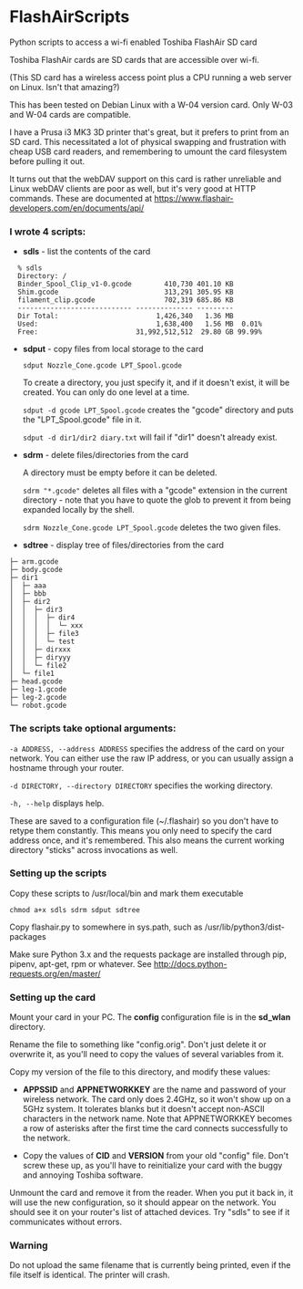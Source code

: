 # FlashAirScripts
Python scripts to access a wi-fi enabled Toshiba FlashAir SD card

Toshiba FlashAir cards are SD cards that are accessible over wi-fi.

(This SD card has a wireless access point plus a CPU running a web server on
Linux. Isn't that amazing?)

This has been tested on Debian Linux with a W-04 version card. Only W-03 and
W-04 cards are compatible.

I have a Prusa i3 MK3 3D printer that's great, but it prefers to print from an
SD card. This necessitated a lot of physical swapping and frustration with
cheap USB card readers, and remembering to umount the card filesystem before
pulling it out.

It turns out that the webDAV support on this card is rather unreliable and
Linux webDAV clients are poor as well, but it's very good at HTTP
commands. These are documented at
https://www.flashair-developers.com/en/documents/api/

### I wrote 4 scripts:

* **sdls**  - list the contents of the card

```
  % sdls
  Directory: /
  Binder_Spool_Clip_v1-0.gcode        410,730 401.10 KB
  Shim.gcode                          313,291 305.95 KB
  filament_clip.gcode                 702,319 685.86 KB
  ---------------------------- -------------- ---------
  Dir Total:                        1,426,340   1.36 MB
  Used:                             1,638,400   1.56 MB  0.01%
  Free:                        31,992,512,512  29.80 GB 99.99%
```

* **sdput** - copy files from local storage to the card

  `sdput Nozzle_Cone.gcode LPT_Spool.gcode`

  To create a directory, you just specify it, and if it doesn't exist, it will
  be created. You can only do one level at a time.

  `sdput -d gcode LPT_Spool.gcode` creates the "gcode" directory and puts the
  "LPT_Spool.gcode" file in it.

  `sdput -d dir1/dir2 diary.txt` will fail if "dir1" doesn't already exist.

* **sdrm** - delete files/directories from the card

  A directory must be empty before it can be deleted.

  `sdrm "*.gcode"` deletes all files with a "gcode" extension in the current
  directory - note that you have to quote the glob to prevent it from being
  expanded locally by the shell.

  `sdrm Nozzle_Cone.gcode LPT_Spool.gcode` deletes the two given files.

* **sdtree** - display tree of files/directories from the card

```
├─ arm.gcode
├─ body.gcode
├─ dir1
│  ├─ aaa
│  ├─ bbb
│  ├─ dir2
│  │  ├─ dir3
│  │  │  ├─ dir4
│  │  │  │  └─ xxx
│  │  │  ├─ file3
│  │  │  └─ test
│  │  ├─ dirxxx
│  │  ├─ diryyy
│  │  └─ file2
│  └─ file1
├─ head.gcode
├─ leg-1.gcode
├─ leg-2.gcode
└─ robot.gcode
```

### The scripts take optional arguments:

`-a ADDRESS, --address ADDRESS` specifies the address of the card on your
network. You can either use the raw IP address, or you can usually assign a
hostname through your router.

`-d DIRECTORY, --directory DIRECTORY` specifies the working directory.

`-h, --help` displays help.

These are saved to a configuration file (~/.flashair) so you don't have to
retype them constantly. This means you only need to specify the card address
once, and it's remembered. This also means the current working directory
"sticks" across invocations as well.

### Setting up the scripts

Copy these scripts to /usr/local/bin and mark them executable

`chmod a+x sdls sdrm sdput sdtree`

Copy flashair.py to somewhere in sys.path, such as /usr/lib/python3/dist-packages

Make sure Python 3.x and the requests package are installed through pip,
pipenv, apt-get, rpm or whatever. See
http://docs.python-requests.org/en/master/

### Setting up the card

Mount your card in your PC. The **config** configuration file is in the
**sd_wlan** directory.

Rename the file to something like "config.orig". Don't just delete it or
overwrite it, as you'll need to copy the values of several variables from it.

Copy my version of the file to this directory, and modify these values:

* **APPSSID** and **APPNETWORKKEY** are the name and password of your wireless
  network.  The card only does 2.4GHz, so it won't show up on a 5GHz system.
  It tolerates blanks but it doesn't accept non-ASCII characters in the
  network name. Note that APPNETWORKKEY becomes a row of asterisks after the
  first time the card connects successfully to the network.

* Copy the values of **CID** and **VERSION** from your old "config"
  file. Don't screw these up, as you'll have to reinitialize your card with
  the buggy and annoying Toshiba software.

Unmount the card and remove it from the reader. When you put it back in, it
will use the new configuration, so it should appear on the network. You should
see it on your router's list of attached devices. Try "sdls" to see if it
communicates without errors.

### Warning

Do not upload the same filename that is currently being printed, even if the
file itself is identical. The printer will crash.
